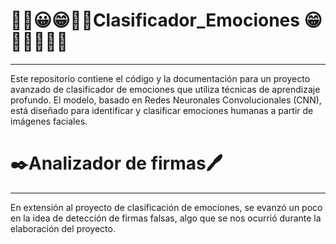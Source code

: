 # 😶‍🌫️😀😁🤢🥶Clasificador_Emociones 😁🤢🥶🥵😵‍💫  
<span style="font-size: 24px;"></span>
_____________________________

 Este repositorio contiene el código y la documentación para un proyecto avanzado de clasificador de emociones que utiliza técnicas de aprendizaje profundo. El modelo, basado en Redes Neuronales Convolucionales (CNN), está diseñado para identificar y clasificar emociones humanas a partir de imágenes faciales.


# ✒️Analizador de firmas🖊️
<span style="font-size: 24px;"></span>
_____________________________

En extensión al proyecto de clasificación de emociones, se evanzó un poco en la idea de detección de firmas falsas, algo que se nos ocurrió durante la elaboración del proyecto.
